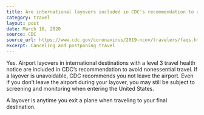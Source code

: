 ```yaml
---
title: Are international layovers included in CDC's recommendation to avoid nonessential travel?
category: travel
layout: post
date: March 16, 2020
source: CDC
source_url: https://www.cdc.gov/coronavirus/2019-ncov/travelers/faqs.html
excerpt: Canceling and postponing travel
---
```


Yes. Airport layovers in international destinations with a level 3 travel health notice are included in CDC’s recommendation to avoid nonessential travel. If a layover is unavoidable, CDC recommends you not leave the airport. Even if you don’t leave the airport during your layover, you may still be subject to screening and monitoring when entering the United States.

A layover is anytime you exit a plane when traveling to your final destination.

